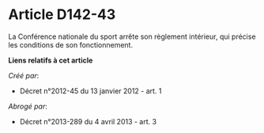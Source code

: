 # Article D142-43

La Conférence nationale du sport arrête son règlement intérieur, qui précise les conditions de son fonctionnement.

**Liens relatifs à cet article**

_Créé par_:

  - Décret n°2012-45 du 13 janvier 2012 - art. 1

_Abrogé par_:

  - Décret n°2013-289 du 4 avril 2013 - art. 3
